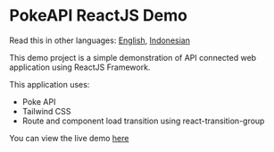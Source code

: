 # PokeAPI ReactJS Demo

Read this in other languages: [English](README.md), [Indonesian](README.id.md)

This demo project is a simple demonstration of API connected web application using ReactJS Framework.

This application uses:

- Poke API
- Tailwind CSS
- Route and component load transition using react-transition-group

You can view the live demo [here](https://demo-react-poke.netlify.app/)
